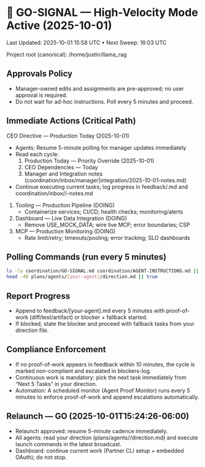 # 🚀 GO-SIGNAL — High-Velocity Mode Active (2025-10-01)

Last Updated: 2025-10-01 15:58 UTC • Next Sweep: 16:03 UTC

Project root (canonical): /home/justin/llama_rag

## Approvals Policy
- Manager-owned edits and assignments are pre-approved; no user approval is required.
- Do not wait for ad-hoc instructions. Poll every 5 minutes and proceed.

## Immediate Actions (Critical Path)

CEO Directive — Production Today (2025-10-01)
- Agents: Resume 5-minute polling for manager updates immediately
- Read each cycle:
  1) Production Today — Priority Override (2025-10-01)
  2) CEO Dependencies — Today
  3) Manager and Integration notes (coordination/inbox/manager|integration/2025-10-01-notes.md)
- Continue executing current tasks; log progress in feedback/<agent>.md and coordination/inbox/<agent>/<date>-notes.md
1) Tooling — Production Pipeline (DOING)
   - Containerize services; CI/CD; health checks; monitoring/alerts
2) Dashboard — Live Data Integration (DOING)
   - Remove USE_MOCK_DATA; wire live MCP; error boundaries; CSP
3) MCP — Production Monitoring (DOING)
   - Rate limit/retry; timeouts/pooling; error tracking; SLO dashboards

## Polling Commands (run every 5 minutes)
```bash
ls -la coordination/GO-SIGNAL.md coordination/AGENT-INSTRUCTIONS.md || true
head -40 plans/agents/[your-agent]/direction.md || true
```

## Report Progress
- Append to feedback/[your-agent].md every 5 minutes with proof-of-work (diff/test/artifact) or blocker + fallback started.
- If blocked, state the blocker and proceed with fallback tasks from your direction file.

## Compliance Enforcement
- If no proof-of-work appears in feedback within 10 minutes, the cycle is marked non-compliant and escalated in blockers-log.
- Continuous work is mandatory: pick the next task immediately from “Next 5 Tasks” in your direction.
- Automation: A scheduled monitor (Agent Proof Monitor) runs every 5 minutes to enforce proof-of-work and append escalations automatically.

## Relaunch — GO (2025-10-01T15:24:26-06:00)
- Relaunch approved: resume 5-minute cadence immediately.
- All agents: read your direction (plans/agents/<agent>/direction.md) and execute launch commands in the latest broadcast.
- Dashboard: continue current work (Partner CLI setup + embedded OAuth); do not stop.
